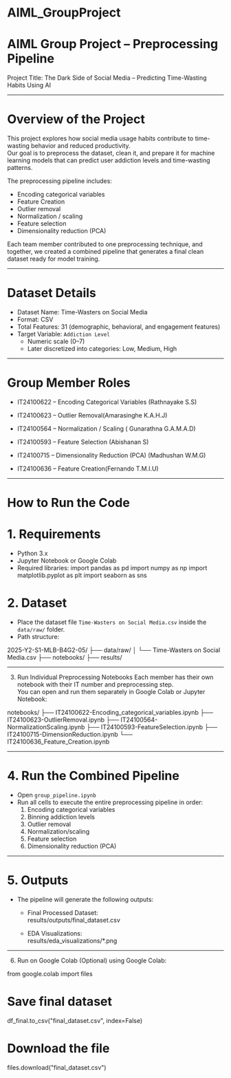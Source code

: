 # AIML_GroupProject
# AIML Group Project – Preprocessing Pipeline  
Project Title: The Dark Side of Social Media – Predicting Time-Wasting Habits Using AI  

---

# Overview of the Project
This project explores how social media usage habits contribute to time-wasting behavior and reduced productivity.  
Our goal is to preprocess the dataset, clean it, and prepare it for machine learning models that can predict user addiction levels and time-wasting patterns.  

The preprocessing pipeline includes:  
- Encoding categorical variables  
- Feature Creation 
- Outlier removal  
- Normalization / scaling  
- Feature selection  
- Dimensionality reduction (PCA)  

Each team member contributed to one preprocessing technique, and together, we created a combined pipeline that generates a final clean dataset ready for model training.  

---

# Dataset Details
- Dataset Name: Time-Wasters on Social Media  
- Format: CSV  
- Total Features: 31 (demographic, behavioral, and engagement features)  
- Target Variable: `Addiction Level`  
  - Numeric scale (0–7)  
  - Later discretized into categories: Low, Medium, High  

---

# Group Member Roles

- IT24100622 – Encoding Categorical Variables (Rathnayake S.S)  

- IT24100623 – Outlier Removal(Amarasinghe K.A.H.J)    

- IT24100564 – Normalization / Scaling ( Gunarathna G.A.M.A.D)    

- IT24100593 – Feature Selection (Abishanan S)    

- IT24100715 – Dimensionality Reduction (PCA) (Madhushan W.M.G)  

- IT24100636 – Feature Creation(Fernando T.M.I.U)   

---

# How to Run the Code
# 1. Requirements
- Python 3.x  
- Jupyter Notebook or Google Colab  
- Required libraries:
import pandas as pd
import numpy as np
import matplotlib.pyplot as plt
import seaborn as sns

# 2. Dataset
- Place the dataset file `Time-Wasters on Social Media.csv` inside the `data/raw/` folder.  
- Path structure:
  
2025-Y2-S1-MLB-B4G2-05/
├── data/raw/
│         └── Time-Wasters on Social Media.csv
├── notebooks/
├── results/

---
 3. Run Individual Preprocessing Notebooks
Each member has their own notebook with their IT number and preprocessing step.  
You can open and run them separately in Google Colab or Jupyter Notebook:

notebooks/
├── IT24100622-Encoding_categorical_variables.ipynb
├── IT24100623-OutlierRemoval.ipynb
├── IT24100564-NormalizationScaling.ipynb
├── IT24100593-FeatureSelection.ipynb
├── IT24100715-DimensionReduction.ipynb
└── IT24100636_Feature_Creation.ipynb

---

# 4. Run the Combined Pipeline
- Open `group_pipeline.ipynb`  
- Run all cells to execute the entire preprocessing pipeline in order:  
  1. Encoding categorical variables  
  2. Binning addiction levels  
  3. Outlier removal  
  4. Normalization/scaling  
  5. Feature selection  
  6. Dimensionality reduction (PCA)

---

# 5. Outputs
- The pipeline will generate the following outputs:  
  - Final Processed Dataset:  
    results/outputs/final_dataset.csv
    
  - EDA Visualizations:  
    results/eda_visualizations/*.png

---

6. Run on Google Colab (Optional)
using Google Colab:

from google.colab import files

# Save final dataset
df_final.to_csv("final_dataset.csv", index=False)

# Download the file
files.download("final_dataset.csv")
